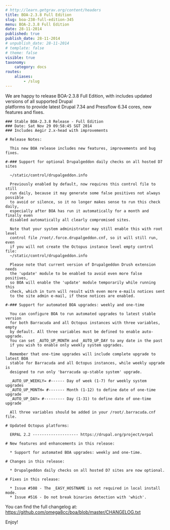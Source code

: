 ```yaml
---
# http://learn.getgrav.org/content/headers
title: BOA-2.3.8 Full Edition
slug: boa-238-full-edition-345
menu: BOA-2.3.8 Full Edition
date: 28-11-2014
published: true
publish_date: 28-11-2014
# unpublish_date: 28-11-2014
# template: false
# theme: false
visible: true
taxonomy:
    category: docs
routes:
    aliases:
        - /slug
---
```


 We are happy to release BOA-2.3.8 Full Edition, with includes updated versions of all supported Drupal  
 platforms to provide latest Drupal 7.34 and Pressflow 6.34 cores, new features and fixes.

 
    ### Stable BOA-2.3.8 Release - Full Edition
    ### Date: Sat Nov 29 09:58:45 SGT 2014
    ### Includes Aegir 2.x-head with improvements
    
    # Release Notes:
    
      This new BOA release includes new features, improvements and bug fixes.
    
    #-### Support for optional Drupalgeddon daily checks on all hosted D7 sites
    
      ~/static/control/drupalgeddon.info
    
      Previously enabled by default, now requires this control file to still
      run daily, because it may generate some false positives not always possible
      to avoid or silence, so it no longer makes sense to run this check daily,
      especially after BOA has run it automatically for a month and finally even
      disabled automatically all clearly compromised sites.
    
      Note that your system administrator may still enable this with root level
      control file /root/.force.drupalgeddon.cnf, so it will still run, even
      if you will not create the Octopus instance level empty control file:
      ~/static/control/drupalgeddon.info
    
      Please note that current version of Drupalgeddon Drush extension needs
      the 'update' module to be enabled to avoid even more false positives,
      so BOA will enable the 'update' module temporarily while running this
      check, which in turn will result with even more e-mails notices sent
      to the site admin e-mail, if these notices are enabled.
    
    #-### Support for automated BOA upgrades: weekly and one-time
    
      You can configure BOA to run automated upgrades to latest stable version
      for both Barracuda and all Octopus instances with three variables, empty
      by default. All three variables must be defined to enable auto-upgrade.
      You can set _AUTO_UP_MONTH and _AUTO_UP_DAY to any date in the past
      if you wish to enable only weekly system upgrades.
    
      Remember that one-time upgrades will include complete upgrade to latest BOA
      stable for Barracuda and all Octopus instances, while weekly upgrade is
      designed to run only 'barracuda up-stable system' upgrade.
    
      _AUTO_UP_WEEKLY= #------ Day of week (1-7) for weekly system upgrades
      _AUTO_UP_MONTH= #------- Month (1-12) to define date of one-time upgrade
      _AUTO_UP_DAY= #--------- Day (1-31) to define date of one-time upgrade
    
      All three variables should be added in your /root/.barracuda.cnf file.
    
    # Updated Octopus platforms:
    
      ERPAL 2.2 -------------------- https://drupal.org/project/erpal
    
    # New features and enhancements in this release:
    
      * Support for automated BOA upgrades: weekly and one-time.
    
    # Changes in this release:
    
      * Drupalgeddon daily checks on all hosted D7 sites are now optional.
    
    # Fixes in this release:
    
      * Issue #508 - The _EASY_HOSTNAME is not required in local install mode.
      * Issue #516 - Do not break binaries detection with 'which'.


 You can find the full changelog at: https://github.com/omega8cc/boa/blob/master/CHANGELOG.txt

Enjoy!